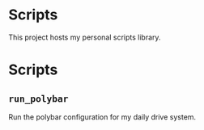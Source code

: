 # Scripts

This project hosts my personal scripts library.

# Scripts

## `run_polybar`

Run the polybar configuration for my daily drive system.
